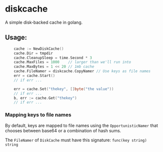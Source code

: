diskcache
=========

A simple disk-backed cache in golang.

Usage:
------

```go
	cache := NewDiskCache()
	cache.Dir = tmpdir
	cache.CleanupSleep = time.Second * 3
	cache.MaxFiles = 1000    // larger than we'll run into
	cache.MaxBytes = 1 << 20 // 1mb cache
	cache.FileNamer = diskcache.CopyNamer // Use keys as file names
	err = cache.Start()
	// if err ...

	err = cache.Set("thekey", []byte("the value"))
	// if err ...
	b, err := cache.Get("thekey")
	// if err ...
```

### Mapping keys to file names
By default, keys are mapped to file names using the `OpportunisticNamer` that chooses between base64 or a combination of hash sums.

The `FileNamer` of `DiskCache` must have this signature: `func(key string) string`

